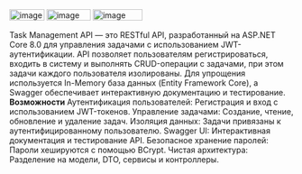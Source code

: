 <img width="62" height="20" alt="image" src="https://github.com/user-attachments/assets/0f82296e-2faa-4421-a3c5-956fafe0f761" />
<img width="78" height="20" alt="image" src="https://github.com/user-attachments/assets/c27ba9af-8c16-4feb-b11d-70bfc48a9cbe" />
<img width="88" height="20" alt="image" src="https://github.com/user-attachments/assets/ca69d648-6901-4292-9dbb-ea139d4a2fce" />

Task Management API — это RESTful API, разработанный на ASP.NET Core 8.0 для управления задачами с использованием JWT-аутентификации. API позволяет пользователям регистрироваться, входить в систему и выполнять CRUD-операции с задачами, при этом задачи каждого пользователя изолированы. Для упрощения используется In-Memory база данных (Entity Framework Core), а Swagger обеспечивает интерактивную документацию и тестирование.
**Возможности**
Аутентификация пользователей: Регистрация и вход с использованием JWT-токенов.
Управление задачами: Создание, чтение, обновление и удаление задач.
Изоляция данных: Задачи привязаны к аутентифицированному пользователю.
Swagger UI: Интерактивная документация и тестирование API.
Безопасное хранение паролей: Пароли хешируются с помощью BCrypt.
Чистая архитектура: Разделение на модели, DTO, сервисы и контроллеры.

